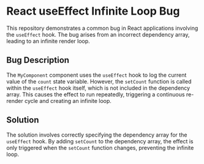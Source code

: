 # React useEffect Infinite Loop Bug

This repository demonstrates a common bug in React applications involving the `useEffect` hook.  The bug arises from an incorrect dependency array, leading to an infinite render loop.

## Bug Description

The `MyComponent` component uses the `useEffect` hook to log the current value of the `count` state variable. However, the `setCount` function is called within the `useEffect` hook itself, which is not included in the dependency array. This causes the effect to run repeatedly, triggering a continuous re-render cycle and creating an infinite loop.

## Solution

The solution involves correctly specifying the dependency array for the `useEffect` hook. By adding `setCount` to the dependency array, the effect is only triggered when the `setCount` function changes, preventing the infinite loop. 